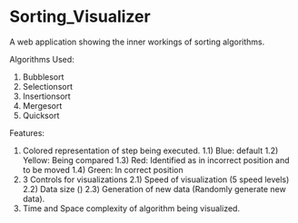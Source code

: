 # Sorting_Visualizer

A web application showing the inner workings of sorting algorithms.

Algorithms Used:

1. Bubblesort
2. Selectionsort
3. Insertionsort
4. Mergesort
5. Quicksort
<!-- 6. Heapsort -->

Features:

1. Colored representation of step being executed.
   1.1) Blue: default
   1.2) Yellow: Being compared
   1.3) Red: Identified as in incorrect position and to be moved
   1.4) Green: In correct position
2. 3 Controls for visualizations
   2.1) Speed of visualization (5 speed levels)
   2.2) Data size ()
   2.3) Generation of new data (Randomly generate new data).
3. Time and Space complexity of algorithm being visualized.

